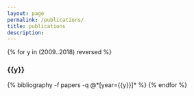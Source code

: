 ```yaml
---
layout: page
permalink: /publications/
title: publications
description: 
---
```




{% for y in (2009..2018) reversed %}
  <h3 class="year">{{y}}</h3>
  {% bibliography -f papers -q @*[year={{y}}]* %}
{% endfor %}
